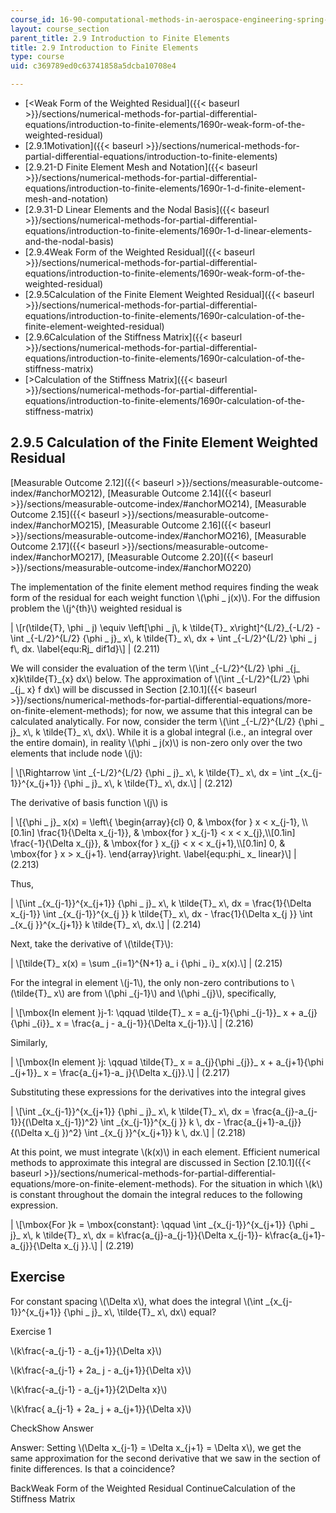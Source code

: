 ```yaml
---
course_id: 16-90-computational-methods-in-aerospace-engineering-spring-2014
layout: course_section
parent_title: 2.9 Introduction to Finite Elements
title: 2.9 Introduction to Finite Elements
type: course
uid: c369789ed0c63741858a5dcba10708e4

---
```


*   [<Weak Form of the Weighted Residual]({{< baseurl >}}/sections/numerical-methods-for-partial-differential-equations/introduction-to-finite-elements/1690r-weak-form-of-the-weighted-residual)
*   [2.9.1Motivation]({{< baseurl >}}/sections/numerical-methods-for-partial-differential-equations/introduction-to-finite-elements)
*   [2.9.21-D Finite Element Mesh and Notation]({{< baseurl >}}/sections/numerical-methods-for-partial-differential-equations/introduction-to-finite-elements/1690r-1-d-finite-element-mesh-and-notation)
*   [2.9.31-D Linear Elements and the Nodal Basis]({{< baseurl >}}/sections/numerical-methods-for-partial-differential-equations/introduction-to-finite-elements/1690r-1-d-linear-elements-and-the-nodal-basis)
*   [2.9.4Weak Form of the Weighted Residual]({{< baseurl >}}/sections/numerical-methods-for-partial-differential-equations/introduction-to-finite-elements/1690r-weak-form-of-the-weighted-residual)
*   [2.9.5Calculation of the Finite Element Weighted Residual]({{< baseurl >}}/sections/numerical-methods-for-partial-differential-equations/introduction-to-finite-elements/1690r-calculation-of-the-finite-element-weighted-residual)
*   [2.9.6Calculation of the Stiffness Matrix]({{< baseurl >}}/sections/numerical-methods-for-partial-differential-equations/introduction-to-finite-elements/1690r-calculation-of-the-stiffness-matrix)
*   [\>Calculation of the Stiffness Matrix]({{< baseurl >}}/sections/numerical-methods-for-partial-differential-equations/introduction-to-finite-elements/1690r-calculation-of-the-stiffness-matrix)

2.9.5 Calculation of the Finite Element Weighted Residual
---------------------------------------------------------

[Measurable Outcome 2.12]({{< baseurl >}}/sections/measurable-outcome-index/#anchorMO212), [Measurable Outcome 2.14]({{< baseurl >}}/sections/measurable-outcome-index/#anchorMO214), [Measurable Outcome 2.15]({{< baseurl >}}/sections/measurable-outcome-index/#anchorMO215), [Measurable Outcome 2.16]({{< baseurl >}}/sections/measurable-outcome-index/#anchorMO216), [Measurable Outcome 2.17]({{< baseurl >}}/sections/measurable-outcome-index/#anchorMO217), [Measurable Outcome 2.20]({{< baseurl >}}/sections/measurable-outcome-index/#anchorMO220)

The implementation of the finite element method requires finding the weak form of the residual for each weight function \\(\\phi \_ j(x)\\). For the diffusion problem the \\(j^{th}\\) weighted residual is

| \\\[r(\\tilde{T}, \\phi \_ j) \\equiv \\left\[\\phi \_ j\\, k \\tilde{T}\_ x\\right\]^{L/2}\_{-L/2} - \\int \_{-L/2}^{L/2} {\\phi \_ j}\_ x\\, k \\tilde{T}\_ x\\, dx + \\int \_{-L/2}^{L/2} \\phi \_ j f\\, dx. \\label{equ:Rj\_ dif1d}\\\] | (2.211) 

We will consider the evaluation of the term \\(\\int \_{-L/2}^{L/2} \\phi \_{j\_ x}k\\tilde{T}\_{x} dx\\) below. The approximation of \\(\\int \_{-L/2}^{L/2} \\phi \_{j\_ x} f dx\\) will be discussed in Section [2.10.1]({{< baseurl >}}/sections/numerical-methods-for-partial-differential-equations/more-on-finite-element-methods); for now, we assume that this integral can be calculated analytically. For now, consider the term \\(\\int \_{-L/2}^{L/2} {\\phi \_ j}\_ x\\, k \\tilde{T}\_ x\\, dx\\). While it is a global integral (i.e., an integral over the entire domain), in reality \\(\\phi \_ j(x)\\) is non-zero only over the two elements that include node \\(j\\):

| \\\[\\Rightarrow \\int \_{-L/2}^{L/2} {\\phi \_ j}\_ x\\, k \\tilde{T}\_ x\\, dx = \\int \_{x\_{j-1}}^{x\_{j+1}} {\\phi \_ j}\_ x\\, k \\tilde{T}\_ x\\, dx.\\\] | (2.212) 

The derivative of basis function \\(j\\) is

| \\\[{\\phi \_ j}\_ x(x) = \\left\\{ \\begin{array}{cl} 0, & \\mbox{for } x < x\_{j-1}, \\\\\[0.1in\] \\frac{1}{\\Delta x\_{j-1}}, & \\mbox{for } x\_{j-1} < x < x\_{j},\\\\\[0.1in\] \\frac{-1}{\\Delta x\_{j}}, & \\mbox{for } x\_{j} < x < x\_{j+1},\\\\\[0.1in\] 0, & \\mbox{for } x > x\_{j+1}. \\end{array}\\right. \\label{equ:phi\_ x\_ linear}\\\] | (2.213) 

Thus,

| \\\[\\int \_{x\_{j-1}}^{x\_{j+1}} {\\phi \_ j}\_ x\\, k \\tilde{T}\_ x\\, dx = \\frac{1}{\\Delta x\_{j-1}} \\int \_{x\_{j-1}}^{x\_{j }} k \\tilde{T}\_ x\\, dx - \\frac{1}{\\Delta x\_{j }} \\int \_{x\_{j }}^{x\_{j+1}} k \\tilde{T}\_ x\\, dx.\\\] | (2.214) 

Next, take the derivative of \\(\\tilde{T}\\):

| \\\[\\tilde{T}\_ x(x) = \\sum \_{i=1}^{N+1} a\_ i {\\phi \_ i}\_ x(x).\\\] | (2.215) 

For the integral in element \\(j-1\\), the only non-zero contributions to \\(\\tilde{T}\_ x\\) are from \\(\\phi \_{j-1}\\) and \\(\\phi \_{j}\\), specifically,

| \\\[\\mbox{In element }j-1: \\qquad \\tilde{T}\_ x = a\_{j-1}{\\phi \_{j-1}}\_ x + a\_{j}{\\phi \_{i}}\_ x = \\frac{a\_ j - a\_{j-1}}{\\Delta x\_{j-1}}.\\\] | (2.216) 

Similarly,

| \\\[\\mbox{In element }j: \\qquad \\tilde{T}\_ x = a\_{j}{\\phi \_{j}}\_ x + a\_{j+1}{\\phi \_{j+1}}\_ x = \\frac{a\_{j+1}-a\_ j}{\\Delta x\_{j}}.\\\] | (2.217) 

Substituting these expressions for the derivatives into the integral gives

| \\\[\\int \_{x\_{j-1}}^{x\_{j+1}} {\\phi \_ j}\_ x\\, k \\tilde{T}\_ x\\, dx = \\frac{a\_{j}-a\_{j-1}}{(\\Delta x\_{j-1})^2} \\int \_{x\_{j-1}}^{x\_{j }} k \\, dx - \\frac{a\_{j+1}-a\_{j}}{(\\Delta x\_{j })^2} \\int \_{x\_{j }}^{x\_{j+1}} k \\, dx.\\\] | (2.218) 

At this point, we must integrate \\(k(x)\\) in each element. Efficient numerical methods to approximate this integral are discussed in Section [2.10.1]({{< baseurl >}}/sections/numerical-methods-for-partial-differential-equations/more-on-finite-element-methods). For the situation in which \\(k\\) is constant throughout the domain the integral reduces to the following expression.

| \\\[\\mbox{For }k = \\mbox{constant}: \\qquad \\int \_{x\_{j-1}}^{x\_{j+1}} {\\phi \_ j}\_ x\\, k \\tilde{T}\_ x\\, dx = k\\frac{a\_{j}-a\_{j-1}}{\\Delta x\_{j-1}}- k\\frac{a\_{j+1}-a\_{j}}{\\Delta x\_{j }}.\\\] | (2.219) 

Exercise
--------

For constant spacing \\(\\Delta x\\), what does the integral \\(\\int \_{x\_{j-1}}^{x\_{j+1}} {\\phi \_ j}\_ x\\, \\tilde{T}\_ x\\, dx\\) equal?

Exercise 1

 \\(k\\frac{-a\_{j-1} - a\_{j+1}}{\\Delta x}\\)

 \\(k\\frac{-a\_{j-1} + 2a\_ j - a\_{j+1}}{\\Delta x}\\)

 \\(k\\frac{-a\_{j-1} - a\_{j+1}}{2\\Delta x}\\)

 \\(k\\frac{ a\_{j-1} + 2a\_ j + a\_{j+1}}{\\Delta x}\\)

CheckShow Answer

Answer: Setting \\(\\Delta x\_{j-1} = \\Delta x\_{j+1} = \\Delta x\\), we get the same approximation for the second derivative that we saw in the section of finite differences. Is that a coincidence?

BackWeak Form of the Weighted Residual ContinueCalculation of the Stiffness Matrix